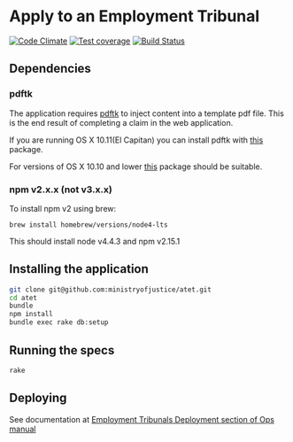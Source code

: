 # Apply to an Employment Tribunal

[![Code Climate](https://codeclimate.com/github/ministryofjustice/atet.png)](https://codeclimate.com/github/ministryofjustice/atet)
[![Test coverage](https://codeclimate.com/github/ministryofjustice/atet/coverage.png)](https://codeclimate.com/github/ministryofjustice/atet)
[![Build Status](https://travis-ci.org/ministryofjustice/atet.svg?branch=master)](https://travis-ci.org/ministryofjustice/atet)

## Dependencies

### pdftk

The application requires [pdftk](https://www.pdflabs.com/tools/pdftk-server/) to inject content into a template pdf file. This is the end result of completing a claim in the web application.

If you are running OS X 10.11(El Capitan) you can install pdftk with [this](https://www.pdflabs.com/tools/pdftk-the-pdf-toolkit/pdftk_server-2.02-mac_osx-10.11-setup.pkg) package.

For versions of OS X 10.10 and lower [this](https://www.pdflabs.com/tools/pdftk-the-pdf-toolkit/pdftk_server-2.02-mac_osx-10.6-setup.pkg) package should be suitable.

### npm v2.x.x (not v3.x.x)

To install npm v2 using brew:
```
brew install homebrew/versions/node4-lts
```
This should install node v4.4.3 and npm v2.15.1


## Installing the application

```bash
git clone git@github.com:ministryofjustice/atet.git
cd atet
bundle
npm install
bundle exec rake db:setup
```


## Running the specs

```bash
rake
```

## Deploying

See documentation at [Employment Tribunals Deployment section of Ops manual](https://opsmanual.dsd.io/run_books/employmenttribunals.html#deployment)
